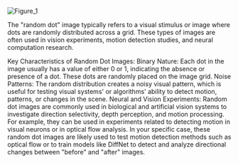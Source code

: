 ![Figure_1](https://github.com/user-attachments/assets/a952cd3d-4207-458b-8eff-461f22786f17)

The "random dot" image typically refers to a visual stimulus or image where dots are randomly distributed across a grid. These types of images are often used in vision experiments, motion detection studies, and neural computation research.

Key Characteristics of Random Dot Images:
Binary Nature: Each dot in the image usually has a value of either 0 or 1, indicating the absence or presence of a dot. These dots are randomly placed on the image grid.
Noise Patterns: The random distribution creates a noisy visual pattern, which is useful for testing visual systems' or algorithms' ability to detect motion, patterns, or changes in the scene.
Neural and Vision Experiments: Random dot images are commonly used in biological and artificial vision systems to investigate direction selectivity, depth perception, and motion processing. For example, they can be used in experiments related to detecting motion in visual neurons or in optical flow analysis.
In your specific case, these random dot images are likely used to test motion detection methods such as optical flow or to train models like DiffNet to detect and analyze directional changes between "before" and "after" images.

